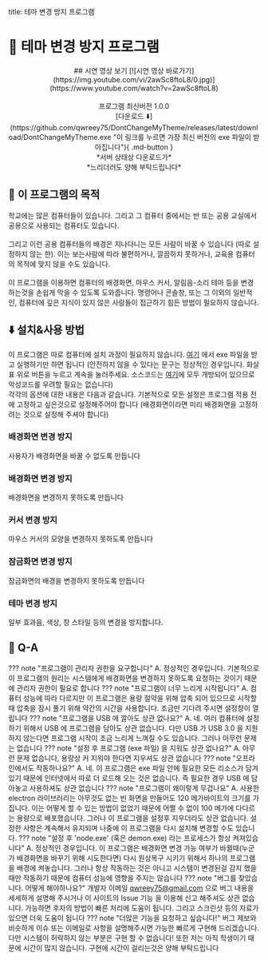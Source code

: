 title: 테마 변경 방지 프로그램

# 🌆️ 테마 변경 방지 프로그램

<div width=100% align=center markdown>
## 시연 영상 보기
[![시연 영상 바로가기](https://img.youtube.com/vi/2awSc8ftoL8/0.jpg)](https://www.youtube.com/watch?v=2awSc8ftoL8)
<br>
<br>
프로그램 최신버전 1.0.0<br>
[다운로드 ⬇️](https://github.com/qwreey75/DontChangeMyTheme/releases/latest/download/DontChangeMyTheme.exe "이 링크를 누르면 가장 최신 버전의 exe 파일이 받아집니다"){ .md-button }
<br>
*서버 상태상 다운로드가*<br>
*느리더러도 양해 부탁드립니다*
</div>

## 🏁️ 이 프로그램의 목적

학교에는 많은 컴퓨터들이 있습니다. 그리고 그 컴퓨터 중에서는 반 또는 공용 교실에서 공용으로 사용되는 컴퓨터도 있습니다.  
<br>
그리고 이런 공용 컴퓨터들의 배경은 지나다니는 모든 사람이 바꿀 수 있습니다 (따로 설정하지 않는 한). 이는 보는사람에 따라 불편하거나, 깔끔하지 못하거나, 교육용 컴퓨터의 목적에 맞지 않을 수도 있습니다.  
<br>
이 프로그램을 이용하면 컴퓨터의 배경화면, 마우스 커서, 알림음-소리 테마 등을 변경하는것을 손쉽게 막을 수 있도록 도와줍니다. 명령어나 콘솔창, 또는 그 이외의 일반적인, 컴퓨터에 깊은 지식이 있지 않은 사람들이 접근하기 힘든 방법이 필요하지 않습니다.  

## ⬇️ 설치&사용 방법
이 프로그램은 따로 컴퓨터에 설치 과정이 필요하지 않습니다. [여기](https://github.com/qwreey75/DontChangeMyTheme/releases/latest/download/DontChangeMyTheme.exe) 에서 exe 파일을 받고 실행하기만 하면 됩니다 (안전하지 않을 수 있다는 문구는 정상적인 경우입니다. 화살표 위로 버튼을 누르고 계속을 눌러주세요. 소스코드는 [여기](https://github.com/qwreey75/qwreey75.github.io)에 모두 개방되어 있으므로 악성코드를 우려할 필요는 없습니다)
<br>
각각의 옵션에 대한 내용은 다음과 같습니다. 기본적으로 모든 설정은 프로그램 적용 전에 고정하고 싶은것으로 설정해주어야 합니다 (배경화면이라면 미리 배경화면을 고정하려는 것으로 설정해 주셔야 합니다)
### 배경화면 변경 방지
사용자가 배경화면을 바꿀 수 없도록 만듭니다

### 배경화면 변경 방지
배경화면을 변경하지 못하도록 만듭니다

### 커서 변경 방지
마우스 커서의 모양을 변경하지 못하도록 만듭니다

### 잠금화면 변경 방지
잠금화면의 배경을 변경하지 못하도록 만듭니다

### 테마 변경 방지
일부 효과음, 색상, 창 스타일 등의 변경을 방지합니다.

## 📄️ Q-A

??? note "프로그램이 관리자 권한을 요구합니다"
    A. 정상적인 경우입니다. 기본적으로 이 프로그램의 원리는 시스템에게 배경화면을 변경하지 못하도록 요청하는 것이기 때문에 관리자 권한이 필요로 합니다
??? note "프로그램이 너무 느리게 시작됩니다"
    A. 컴퓨터 성능에 따라 다르지만 이 프로그램은 용량 절약을 위해 압축 되어 있으므로 시작할때 압축을 잠시 풀기 위해 약간의 시간을 사용합니다. 조금만 기다려 주시면 설정창이 열립니다
??? note "프로그램을 USB 에 깔아도 상관 없나요?"
    A. 네. 여러 컴퓨터에 설정하기 위해서 USB 에 프로그램을 담아도 상관 없습니다. 다만 USB 가 USB 3.0 을 지원하지 않는다면 프로그램 시작이 조금 느리게 느껴질 수도 있습니다. 그러나 아무런 문제는 없습니다
??? note "설정 후 프로그램 (exe 파일) 을 지워도 상관 없나요?"
    A. 아무런 문제 없습니다, 용량상 커 지워야 한다면 지우셔도 상관 없습니다
??? note "오프라인에서도 작동하나요?"
    A. 네. 이 프로그램은 exe 파일 안에 필요한 모든 리소스가 담겨 있기 때문에 인터넷에서 따로 더 로드해 오는 것은 없습니다. 즉 필요한 경우 USB 에 담아놓고 사용하셔도 상관 없습니다
??? note "프로그램이 왜이렇게 무겁나요"
    A. 사용한 electron 라이브러리는 아무것도 없는 빈 화면을 만들어도 120 메가바이트의 크기를 가집니다. 이는 어떻게 할 수 있는 방법이 없었기 때문에 어쩔 수 없이 100 메가에 다다르는 용량으로 배포했습니다. 그러나 이 프로그램을 설정후 지우더라도 상관 없습니다. 설정한 사항은 계속해서 유지되며 나중에 이 프로그램을 다시 설치해 변경할 수도 있습니다.
??? note "설정 후 'node.exe' (혹은 demon.exe) 라는 프로세스가 항상 켜져있습니다"
    A. 정상적인 경우입니다. 이 프로그램은 배경화면 변경 가능 여부가 바뀔때(누군가 배경화면을 바꾸기 위해 시도한다면) 다시 원상복구 시키기 위해서 하나의 프로그램을 배경에 켜놓습니다. 그러나 항상 작동하는 것은 아니고 시스템이 변경된걸 감지 했을때만 작동하기 때문에 컴퓨터 성능에 영향을 주지는 않습니다
??? note "버그를 찾았습니다. 어떻게 해야하나요?"
    개발자 이메일 qwreey75@gmail.com 으로 버그 내용을 세세하게 설명해 주시거나 이 사이트의 Issue 기능 을 이용해 신고 해주셔도 상관 없습니다. 가능하면 후자의 방법이 빠른 처리에 도움이 됩니다. 그리고 스크린샷 등의 자료가 있으면 더욱 도움이 됩니다
??? note "더많은 기능을 요청하고 싶습니다!"
    버그 제보와 비슷하게 이슈 또는 이메일로 사항을 설명해주시면 가능한 빠르게 구현해 드리겠습니다. 다만 시스템이 허락하지 않는 부분은 구현 할 수 없습니다! 또한 저는 아직 학생이기 때문에 시간이 많지 않습니다. 구현에 시간이 걸리는것은 양해 부탁드립니다
